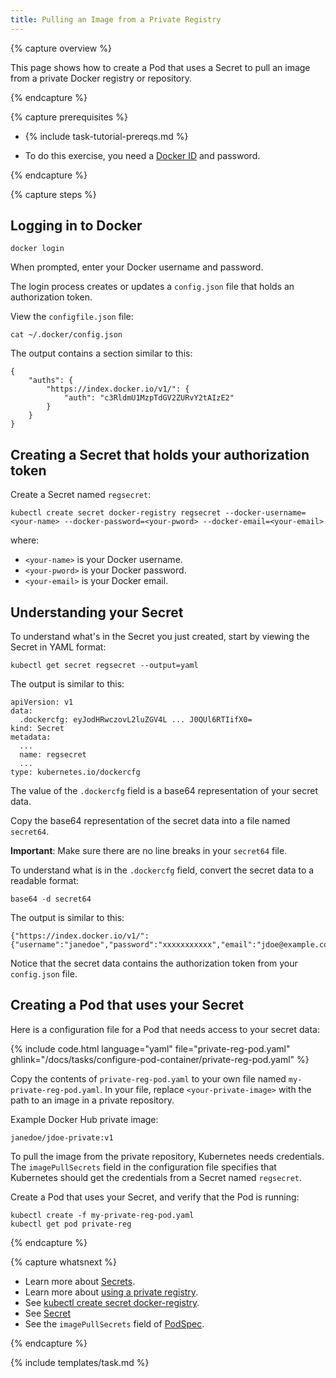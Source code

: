 ```yaml
---
title: Pulling an Image from a Private Registry
---
```


{% capture overview %}

This page shows how to create a Pod that uses a Secret to pull an image from a
private Docker registry or repository.

{% endcapture %}

{% capture prerequisites %}

* {% include task-tutorial-prereqs.md %}

* To do this exercise, you need a
[Docker ID](https://docs.docker.com/docker-id/) and password.

{% endcapture %}

{% capture steps %}

## Logging in to Docker

    docker login

When prompted, enter your Docker username and password.

The login process creates or updates a `config.json` file that holds an
authorization token.

View the `configfile.json` file:

    cat ~/.docker/config.json

The output contains a section similar to this:

    {
        "auths": {
            "https://index.docker.io/v1/": {
                "auth": "c3RldmU1MzpTdGV2ZURvY2tAIzE2"
            }
        }
    }

## Creating a Secret that holds your authorization token

Create a Secret named `regsecret`:

    kubectl create secret docker-registry regsecret --docker-username=<your-name> --docker-password=<your-pword> --docker-email=<your-email>

where:

* `<your-name>` is your Docker username.
* `<your-pword>` is your Docker password.
* `<your-email>` is your Docker email.

## Understanding your Secret

To understand what's in the Secret you just created, start by viewing the
Secret in YAML format:

    kubectl get secret regsecret --output=yaml

The output is similar to this:

    apiVersion: v1
    data:
      .dockercfg: eyJodHRwczovL2luZGV4L ... J0QUl6RTIifX0=
    kind: Secret
    metadata:
      ...
      name: regsecret
      ...
    type: kubernetes.io/dockercfg

The value of the `.dockercfg` field is a base64 representation of your secret data.

Copy the base64 representation of the secret data into a file named `secret64`.

**Important**: Make sure there are no line breaks in your `secret64` file.

To understand what is in the `.dockercfg` field, convert the secret data to a
readable format:

    base64 -d secret64

The output is similar to this:

    {"https://index.docker.io/v1/":{"username":"janedoe","password":"xxxxxxxxxxx","email":"jdoe@example.com","auth":"c3RldmU1MzpTdGV2ZURvY2tAIzE2"}}

Notice that the secret data contains the authorization token from your
`config.json` file.

## Creating a Pod that uses your Secret

Here is a configuration file for a Pod that needs access to your secret data:

{% include code.html language="yaml" file="private-reg-pod.yaml" ghlink="/docs/tasks/configure-pod-container/private-reg-pod.yaml" %}

Copy the contents of `private-reg-pod.yaml` to your own file named
`my-private-reg-pod.yaml`. In your file, replace `<your-private-image>` with
the path to an image in a private repository.

Example Docker Hub private image:

    janedoe/jdoe-private:v1

To pull the image from the private repository, Kubernetes needs credentials. The
 `imagePullSecrets` field in the configuration file specifies that Kubernetes
 should get the credentials from a Secret named
`regsecret`.

Create a Pod that uses your Secret, and verify that the Pod is running:

    kubectl create -f my-private-reg-pod.yaml
    kubectl get pod private-reg

{% endcapture %}

{% capture whatsnext %}

* Learn more about [Secrets](/docs/user-guide/secrets/).
* Learn more about
[using a private registry](/docs/concepts/containers/images/#using-a-private-registry).
* See [kubectl create secret docker-registry](/docs/user-guide/kubectl/kubectl_create_secret_docker-registry/).
* See [Secret](/docs/api-reference/v1/definitions/#_v1_secret)
* See the `imagePullSecrets` field of
[PodSpec](/docs/api-reference/v1/definitions/#_v1_podspec).

{% endcapture %}

{% include templates/task.md %}
